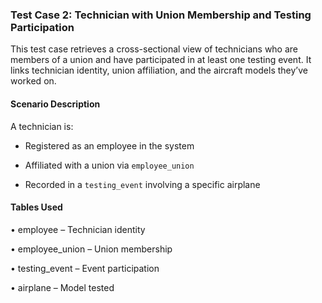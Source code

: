 ### Test Case 2: Technician with Union Membership and Testing Participation

This test case retrieves a cross-sectional view of technicians who are members of a union and have participated in at least one testing event. It links technician identity, union affiliation, and the aircraft models they’ve worked on.

#### Scenario Description
A technician is:

- Registered as an employee in the system
  
- Affiliated with a union via `employee_union`
  
- Recorded in a `testing_event` involving a specific airplane
  
#### Tables Used
•	employee – Technician identity

•	employee_union – Union membership

•	testing_event – Event participation

•	airplane – Model tested
